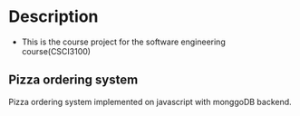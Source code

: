 # Description

* This is the course project for the software engineering course(CSCI3100)

## Pizza ordering system

Pizza ordering system implemented on javascript with monggoDB backend.
